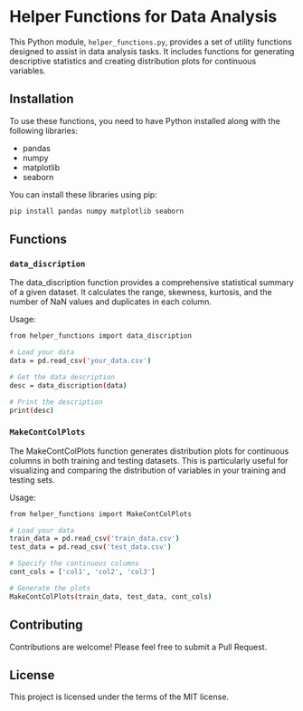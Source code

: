 # Helper Functions for Data Analysis

This Python module, `helper_functions.py`, provides a set of utility functions designed to assist in data analysis tasks. It includes functions for generating descriptive statistics and creating distribution plots for continuous variables.

## Installation

To use these functions, you need to have Python installed along with the following libraries:

- pandas
- numpy
- matplotlib
- seaborn

You can install these libraries using pip:

```bash
pip install pandas numpy matplotlib seaborn
```
## Functions
### `data_discription`
The data_discription function provides a comprehensive statistical summary of a given dataset. It calculates the range, skewness, kurtosis, and the number of NaN values and duplicates in each column.

Usage:
```bash
from helper_functions import data_discription

# Load your data
data = pd.read_csv('your_data.csv')

# Get the data description
desc = data_discription(data)

# Print the description
print(desc)
```
### `MakeContColPlots`
The MakeContColPlots function generates distribution plots for continuous columns in both training and testing datasets. This is particularly useful for visualizing and comparing the distribution of variables in your training and testing sets.

Usage:
```bash
from helper_functions import MakeContColPlots

# Load your data
train_data = pd.read_csv('train_data.csv')
test_data = pd.read_csv('test_data.csv')

# Specify the continuous columns
cont_cols = ['col1', 'col2', 'col3']

# Generate the plots
MakeContColPlots(train_data, test_data, cont_cols)
```
## Contributing
Contributions are welcome! Please feel free to submit a Pull Request.

## License
This project is licensed under the terms of the MIT license.
